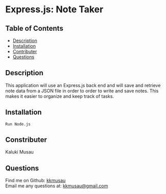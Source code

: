 # Express.js: Note Taker

 ## Table of Contents
  - [Description](#Description)
  - [Installation](#Installation)
  - [Contributer](#Constributer)
  - [Questions](#Questions)
  


## Description

This application will use an Express.js back end and will save and retrieve note data from a JSON file in order to order to write and save notes. This makes it easier to organize and keep track of tasks.

## Installation

```
Run Node.js

```

## Constributer

Kaluki Musau

## Questions
 Find me on Github: [kkmusau](https://github.com/kkmusau)
  </br>
  Email me any questions at: kkmusau@gmail.com
  </br>



